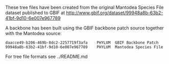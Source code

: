 These tree files have been created from the original Mantodea Species File dataset published to GBIF at http://www.gbif.org/dataset/99948a8b-63b2-41bf-9d10-6e007e967789

A backbone has been built using the GBIF backbone patch source together with the Mantodea source:

    daacce49-b206-469b-8dc2-2257719f3afa	PHYLUM	GBIF Backbone Patch
    99948a8b-63b2-41bf-9d10-6e007e967789	PHYLUM	Mantodea Species File


For tree file formats see ../README.md

